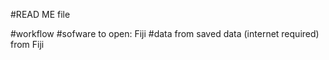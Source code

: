 #READ ME file 

#workflow 
#sofware to open: Fiji 
#data from saved data (internet required) from Fiji 

